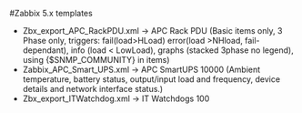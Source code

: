 #Zabbix 5.x templates

* Zbx_export_APC_RackPDU.xml -> APC Rack PDU (Basic items only, 3 Phase only, triggers: fail(load>HLoad) error(load >NHload, fail-dependant), info (load < LowLoad), graphs (stacked 3phase no legend), using {$SNMP_COMMUNITY} in items)
* Zabbix_APC_Smart_UPS.xml -> APC SmartUPS 10000 (Ambient temperature, battery status, output/input load and frequency, device details and network interface status.)
* Zbx_export_ITWatchdog.xml -> IT Watchdogs 100
